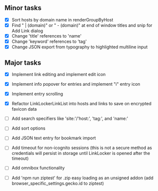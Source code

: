 ## Minor tasks
- [x] Sort hosts by domain name in renderGroupByHost
- [x] Find " | (domain)" or " - (domain)" at end of window titles and snip for Add Link dialog
- [x] Change 'title' references to 'name'
- [x] Change 'keyword' references to 'tag'
- [x] Change JSON export from typography to highlighted multiline input

## Major tasks
- [x] Implement link editing and implement edit icon
- [x] Implement info popover for entries and implement "i" entry icon 
- [x] Implement entry scrolling
- [x] Refactor LinkLockerLinkList into hosts and links to save on encrypted favicon data
- [ ] Add search specifiers like 'site:'/'host:', 'tag:', and 'name:'
- [ ] Add sort options 
- [ ] Add JSON text entry for bookmark import
- [ ] Add timeout for non-icognito sessions (this is not a secure method as credentials will persist in storage until LinkLocker is opened after the timeout)
- [ ] Add omnibox functionality

- [ ] Add 'npm run ziptest' for .zip easy loading as an unsigned addon (add browser_specific_settings.gecko.id to ziptest)